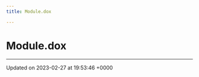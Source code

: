```yaml
---
title: Module.dox

---
```


# Module.dox








-------------------------------

Updated on 2023-02-27 at 19:53:46 +0000
